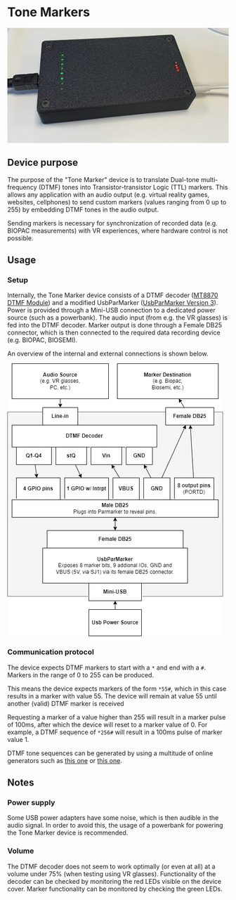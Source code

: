 # Tone Markers

![The Tone Marker device](./readme-media/toneMarkerDevice.png)

## Device purpose

The purpose of the "Tone Marker" device is to translate Dual-tone multi-frequency (DTMF) tones into Transistor-transistor Logic (TTL) markers. This allows any application with an audio output (e.g. virtual reality games, websites, cellphones) to send custom markers (values ranging from 0 up to 255) by embedding DTMF tones in the audio output.

Sending markers is necessary for synchronization of recorded data (e.g. BIOPAC measurements) with VR experiences, where hardware control is not possible.

## Usage

### Setup

Internally, the Tone Marker device consists of a DTMF decoder ([MT8870 DTMF Module](https://www.tinytronics.nl/en/sensors/sound/mt8870-dtmf-module)) and a modified UsbParMarker ([UsbParMarker Version 3](https://github.com/solo-fsw/UsbParMarker)). Power is provided through a Mini-USB connection to a dedicated power source (such as a powerbank). The audio input (from e.g. the VR glasses) is fed into the DTMF decoder. Marker output is done through a Female DB25 connector, which is then connected to the required data recording device (e.g. BIOPAC, BIOSEMI).

An overview of the internal and external connections is shown below.

![An overview of the connection in / to the Tone Marker device](./readme-media/dtmf-diagram.png)

### Communication protocol

The device expects DTMF markers to start with a `*` and end with a `#`. Markers in the range of 0 to 255 can be produced. 

This means the device expects markers of the form `*55#`, which in this case results in a marker with value 55. The device will remain at value 55 until another (valid) DTMF marker is received

Requesting a marker of a value higher than 255 will result in a marker pulse of 100ms, after which the device will reset to a marker value of 0. For example, a DTMF sequence of `*256#` will result in a 100ms pulse of marker value 1.

DTMF tone sequences can be generated by using a multitude of online generators such as [this one](https://onlinesound.net/dtmf-generator) or [this one](https://www.audiocheck.net/audiocheck_dtmf.php).

## Notes

### Power supply

Some USB power adapters have some noise, which is then audible in the audio signal. In order to avoid this, the usage of a powerbank for powering the Tone Marker device is recommended.

### Volume

The DTMF decoder does not seem to work optimally (or even at all) at a volume under 75% (when testing using VR glasses). Functionality of the decoder can be checked by monitoring the red LEDs visible on the device cover. Marker functionality can be monitored by checking the green LEDs. 

